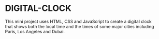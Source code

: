 # DIGITAL-CLOCK
This mini project uses HTML, CSS and JavaScript to create a digital clock that shows both the local time and the times of some major cities including Paris, Los Angeles and Dubai.
